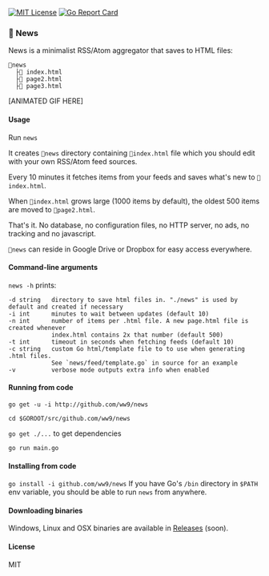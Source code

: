 [![MIT License](https://img.shields.io/badge/license-MIT-blue.svg?style=flat)](LICENSE) [![Go Report Card](https://goreportcard.com/badge/github.com/ww9/news)](https://goreportcard.com/report/github.com/ww9/news)

### 📰 News
News is a minimalist RSS/Atom aggregator that saves to HTML files:
```
📂news
  ├📰 index.html
  ├📰 page2.html
  ├📰 page3.html
```

[ANIMATED GIF HERE]

#### Usage
Run `news`

It creates `📂news` directory containing `📰index.html` file which you should edit with your own RSS/Atom feed sources.

Every 10 minutes it fetches items from your feeds and saves what's new to `📰index.html`.

When `📰index.html` grows large (1000 items by default), the oldest 500 items are moved to `📰page2.html`.

That's it. No database, no configuration files, no HTTP server, no ads, no tracking and no javascript.

`📂news` can reside in Google Drive or Dropbox for easy access everywhere.

#### Command-line arguments
`news -h` prints:
```
-d string	directory to save html files in. "./news" is used by default and created if necessary
-i int		minutes to wait between updates (default 10)
-n int		number of items per .html file. A new page.html file is created whenever 
			index.html contains 2x that number (default 500)
-t int		timeout in seconds when fetching feeds (default 10)
-c string	custom Go html/template file to to use when generating .html files. 
			See `news/feed/template.go` in source for an example
-v    		verbose mode outputs extra info when enabled
```

#### Running from code
`go get -u -i http://github.com/ww9/news`

`cd $GOROOT/src/github.com/ww9/news`

`go get ./...` to get dependencies

`go run main.go`

#### Installing from code
`go install -i github.com/ww9/news`
If you have Go's `/bin` directory in `$PATH` env variable, you should be able to run `news` from anywhere.

#### Downloading binaries
Windows, Linux and OSX binaries are available in [Releases](https://github.com/ww9/news/releases) (soon).

#### License
MIT